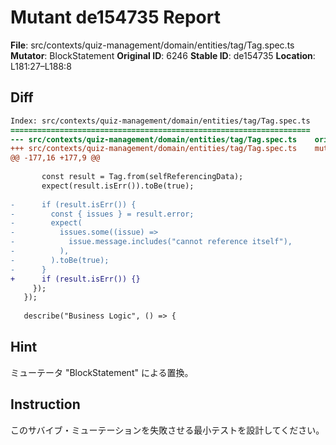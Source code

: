 # Mutant de154735 Report

**File**: src/contexts/quiz-management/domain/entities/tag/Tag.spec.ts
**Mutator**: BlockStatement
**Original ID**: 6246
**Stable ID**: de154735
**Location**: L181:27–L188:8

## Diff

```diff
Index: src/contexts/quiz-management/domain/entities/tag/Tag.spec.ts
===================================================================
--- src/contexts/quiz-management/domain/entities/tag/Tag.spec.ts	original
+++ src/contexts/quiz-management/domain/entities/tag/Tag.spec.ts	mutated #6246
@@ -177,16 +177,9 @@
 
       const result = Tag.from(selfReferencingData);
       expect(result.isErr()).toBe(true);
 
-      if (result.isErr()) {
-        const { issues } = result.error;
-        expect(
-          issues.some((issue) =>
-            issue.message.includes("cannot reference itself"),
-          ),
-        ).toBe(true);
-      }
+      if (result.isErr()) {}
     });
   });
 
   describe("Business Logic", () => {
```

## Hint

ミューテータ "BlockStatement" による置換。

## Instruction

このサバイブ・ミューテーションを失敗させる最小テストを設計してください。
